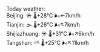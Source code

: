 Today weather:  
Beijing: ☀️   🌡️+28°C 🌬️←7km/h  
Tianjin: 🌫  🌡️+26°C 🌬️↖7km/h  
Shijiazhuang: ☀️   🌡️+31°C 🌬️↗6km/h  
Tangshan: ⛅️  🌡️+25°C 🌬️↖11km/h  
